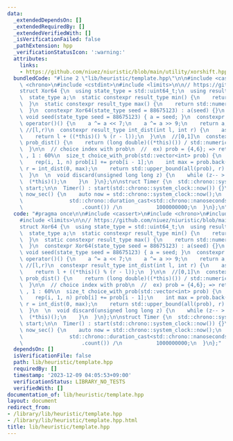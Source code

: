 ```yaml
---
data:
  _extendedDependsOn: []
  _extendedRequiredBy: []
  _extendedVerifiedWith: []
  _isVerificationFailed: false
  _pathExtension: hpp
  _verificationStatusIcon: ':warning:'
  attributes:
    links:
    - https://github.com/niuez/niuristic/blob/main/utility/xorshift.hpp
  bundledCode: "#line 2 \"lib/heuristic/template.hpp\"\n\n#include <cassert>\n#include\
    \ <chrono>\n#include <cstdint>\n#include <limits>\n\n// https://github.com/niuez/niuristic/blob/main/utility/xorshift.hpp\n\
    struct Xor64 {\n  using state_type = std::uint64_t;\n  using result_type = std::uint64_t;\n\
    \  state_type a;\n  static constexpr result_type min() {\n    return std::numeric_limits<result_type>::min();\n\
    \  }\n  static constexpr result_type max() {\n    return std::numeric_limits<result_type>::max();\n\
    \  }\n  constexpr Xor64(state_type seed = 88675123) : a(seed) {}\n  constexpr\
    \ void seed(state_type seed = 88675123) { a = seed; }\n  constexpr result_type\
    \ operator()() {\n    a ^= a << 7;\n    a ^= a >> 9;\n    return a;\n  }\n\n \
    \ //[l,r)\n  constexpr result_type int_dist(int l, int r) {\n    assert(l < r);\n\
    \    return l + ((*this)() % (r - l));\n  }\n\n  //[0,1]\n  constexpr long double\
    \ prob_dist() {\n    return (long double)((*this)()) / std::numeric_limits<state_type>::max();\n\
    \  }\n\n  // choice index with prob\n  //  ex) prob = {4,6}; => return 0 : 40%\
    \ , 1 : 60%\n  size_t choice_with_prob(std::vector<int> prob) {\n    int n = prob.size();\n\
    \    rep(i, 1, n) prob[i] += prob[i - 1];\n    int max = prob.back();\n    int\
    \ r = int_dist(0, max);\n    return std::upper_bound(all(prob), r) - prob.begin();\n\
    \  }\n  \n  void discard(unsigned long long z) {\n    while (z-- > 0) {\n    \
    \  (*this)();\n    }\n  }\n};\n\nstruct Timer {\n  std::chrono::system_clock::time_point\
    \ start;\n\n  Timer() : start(std::chrono::system_clock::now()) {}\n\n  double\
    \ now_sec() {\n    auto now = std::chrono::system_clock::now();\n    return static_cast<double>(\n\
    \               std::chrono::duration_cast<std::chrono::nanoseconds>(now - start)\n\
    \                   .count()) /\n           1000000000;\n  }\n};\n"
  code: "#pragma once\n\n#include <cassert>\n#include <chrono>\n#include <cstdint>\n\
    #include <limits>\n\n// https://github.com/niuez/niuristic/blob/main/utility/xorshift.hpp\n\
    struct Xor64 {\n  using state_type = std::uint64_t;\n  using result_type = std::uint64_t;\n\
    \  state_type a;\n  static constexpr result_type min() {\n    return std::numeric_limits<result_type>::min();\n\
    \  }\n  static constexpr result_type max() {\n    return std::numeric_limits<result_type>::max();\n\
    \  }\n  constexpr Xor64(state_type seed = 88675123) : a(seed) {}\n  constexpr\
    \ void seed(state_type seed = 88675123) { a = seed; }\n  constexpr result_type\
    \ operator()() {\n    a ^= a << 7;\n    a ^= a >> 9;\n    return a;\n  }\n\n \
    \ //[l,r)\n  constexpr result_type int_dist(int l, int r) {\n    assert(l < r);\n\
    \    return l + ((*this)() % (r - l));\n  }\n\n  //[0,1]\n  constexpr long double\
    \ prob_dist() {\n    return (long double)((*this)()) / std::numeric_limits<state_type>::max();\n\
    \  }\n\n  // choice index with prob\n  //  ex) prob = {4,6}; => return 0 : 40%\
    \ , 1 : 60%\n  size_t choice_with_prob(std::vector<int> prob) {\n    int n = prob.size();\n\
    \    rep(i, 1, n) prob[i] += prob[i - 1];\n    int max = prob.back();\n    int\
    \ r = int_dist(0, max);\n    return std::upper_bound(all(prob), r) - prob.begin();\n\
    \  }\n  \n  void discard(unsigned long long z) {\n    while (z-- > 0) {\n    \
    \  (*this)();\n    }\n  }\n};\n\nstruct Timer {\n  std::chrono::system_clock::time_point\
    \ start;\n\n  Timer() : start(std::chrono::system_clock::now()) {}\n\n  double\
    \ now_sec() {\n    auto now = std::chrono::system_clock::now();\n    return static_cast<double>(\n\
    \               std::chrono::duration_cast<std::chrono::nanoseconds>(now - start)\n\
    \                   .count()) /\n           1000000000;\n  }\n};"
  dependsOn: []
  isVerificationFile: false
  path: lib/heuristic/template.hpp
  requiredBy: []
  timestamp: '2023-12-09 04:05:53+09:00'
  verificationStatus: LIBRARY_NO_TESTS
  verifiedWith: []
documentation_of: lib/heuristic/template.hpp
layout: document
redirect_from:
- /library/lib/heuristic/template.hpp
- /library/lib/heuristic/template.hpp.html
title: lib/heuristic/template.hpp
---
```

